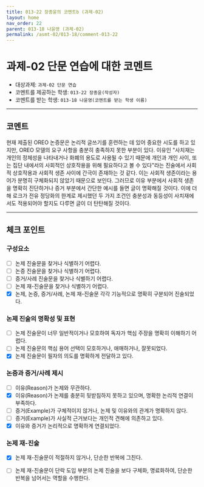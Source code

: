 ```yaml
---
title: 013-22 장종윤의 코멘트b (과제-02) 
layout: home
nav_order: 22
parent: 013-18 나윤영 (과제-02)
permalink: /asmt-02/013-18/comment-013-22
---
```


# 과제-02 단문 연습에 대한 코멘트

- 대상과제: `과제-02 단문 연습`
- 코멘트를 제공하는 학생: `013-22 장종윤(작성자)` 
- 코멘트를 받는 학생: `013-18 나윤영(코멘트를 받는 학생 이름)` 

---

## 코멘트

현재 제출된 OREO 논증문은 논리적 글쓰기를 훈련하는 데 있어 중요한 시도를 하고 있지만, OREO 모델의 요구 사항을 충분히 충족하지 못한 부분이 있다. 이유인 "사치재는 개인의 정체성을 나타내거나 화폐의 용도로 사용될 수 있기 때문에 개인과 개인 사이, 또는 집단 내에서의 사회적인 상호작용을 위해 필요하다고 볼 수 있다"라는 진술에서 사회적 상호작용과 사회적 생존 사이에 간극이 존재하는 것 같다. 이는 사회적 생존이라는 용어가 분명히 구체화되지 않았기 때문으로 보인다. 그러므로 이유 부분에서 사회적 생존을 명확히 진단하거나 증거 부분에서 간단한 예시를 들면 글이 명확해질 것이다. 이에 더해 로크가 전유 정당화의 한계로 제시했던 두 가지 조건인 충분성과 동등성이 사치재에서도 적용되어야 할지도 다루면 글이 더 탄탄해질 것이다. 

---

## 체크 포인트

### **구성요소**
- [ ] 논제 진술문을 찾거나 식별하기 어렵다.
- [ ] 논증 진술문을 찾거나 식별하기 어렵다.
- [ ] 증거/사례 진술문을 찾거나 식별하기 어렵다.
- [ ] 논제 재-진술문을 찾거나 식별하기 어렵다.
- [x] 논제, 논증, 증거/사례, 논제 재-진술문 각각 기능적으로 명확히 구분되어 진술되었다.

### **논제 진술의 명확성 및 표현**  
- [ ] 논제 진술문이 너무 일반적이거나 모호하여 독자가 핵심 주장을 명확히 이해하기 어렵다.  
- [ ] 논제 진술문의 핵심 용어 선택이 모호하거나, 애매하거나, 잘못되었다.  
- [x] 논제 진술문이 필자의 의도를 명확하게 전달하고 있다.  

### **논증과 증거/사례 제시**  
- [ ] 이유(Reason)가 논제와 무관하다.
- [x] 이유(Reason)가 논제를 충분히 뒷받침하지 못하고 있으며, 명확한 논리적 연결이 부족하다.  
- [ ] 증거(Example)가 구체적이지 않거나, 논제 및 이유와의 관계가 명확하지 않다. 
- [ ] 증거(Example)가 사실적 근거보다는 개인적 견해에 의존하고 있다.  
- [x] 이유와 증거가 논리적으로 명확하게 연결되었다.  

### **논제 재-진술**  
- [x] 논제 재-진술문이 적절하지 않거나, 단순한 반복에 그친다.   
- [ ] 논제 재-진술문이 단락 도입 부분의 논제 진술을 보다 구체화, 명료화하여, 단순한 반복을 넘어서는 역할을 수행한다.  


